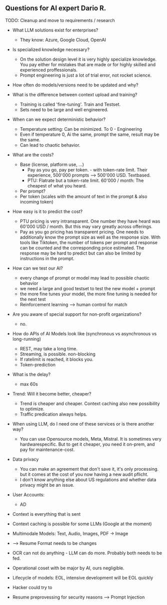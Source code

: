 Questions for AI expert Dario R.
---

TODO: Cleanup and move to requirements / research

- What LLM solutions exist for enterprises?
  - They know: Azure, Google Cloud, OpenAI

- Is specialized knowledge necessary?
  - On the solution design level it is very highly specialize knowledge. You pay either for mistakes
  that are made or for highly skilled and experienced proffessionals.
  - Prompt engineering is just a lot of trial error, not rocket science.
  
- How often do models/versions need to be updated and why?
- What is the difference between context upload and training?
  - Training is called 'fine-tuning'. Train and Testset. 
  - Sets need to be large and well engineered.
- When can we expect deterministic behavior?
  - Temperature setting: Can be minimized. To 0 - Engineering 
  - Even if temperature 0, Ai the same, prompt the same, result may be the same.
  - Can lead to chaotic behavior.
  
- What are the costs? 
  - Base (license, platform use, ...)
    - Pay as you go, pay per token.  - with token-rate limit. Their experience, 
    500'000 prompts --> 500'000 USD. Textbased.
    - PTU: Flatrate but a token-rate limit. 60'000 / month: The cheapest of what you heard.
  - Per prompt? 
  - Per token (scales with the amount of text in the prompt & also incoming token)
- How easy is it to predict the cost?
  - PTU pricing is very intransparent. One number they have heard was 60'000 USD / month. But this may
  vary greatly across offerings.
  - Pay as you go pricing has transparent pricing. One needs to additionally know the prompt size as well as the 
  response size. With tools like Tiktoken, the number of tokens per prompt and response can be counted and the 
  corresponding price estimated.
  The response may be hard to predict but can also be limited by instructions in the prompt.
- How can we test our AI?
  - every change of prompt or model may lead to possible chaotic behavior
  - we need a large and good testset to test the new model + prompt
  - the more fine tunes your model, the more fine tuning is needed for the next test
  - Reinforcement learning --> human control for match
- Are you aware of special support for non-profit organizations?
  - no.
- How do APIs of AI Models look like (synchronous vs asynchronous vs long-running)
  - REST, may take a long time.
  - Streaming, is possible. non-blocking
  - If ratelimit is reached, it blocks you.
  - Token-prediction
- What is the delay?
  - max 60s
- Trend: Will it become better, cheaper?
  - Trend is cheaper and cheaper. Context caching also new possibility to optimize.
  - Traffic predication always helps. 
- When using LLM, do I need one of these services or is there another way?
  - You can use Opensource models, Meta, Mistral. It is sometimes very hardwarespecific.
  But to get it cheaper, you need it on-prem, and pay for maintenance-cost.
- Data privacy
  - You can make an agreement that don't save it, it's only processing. but it comes at the cost of
  you now having a new audit pflicht.
  - I don't know anything else about US regulations and whether data privacy might be an issue.
- User Accounts:
  - AD 

- Context is everything that is sent
- Context caching is possible for some LLMs (Google at the moment)
- Multimodale Models: Text, Audio, Images, PDF -> Image
- --> Resume Format needs to be changes
- OCR can not do anything - LLM can do more. Probably both needs to be fed.



- Operational coset with be major by AI, ours negligible.

- Lifecycle of models: EOL, intensive development will be EOL quickly
- Hacker could try to 
- Resume preprovessing for security reasons --> Prompt Injection
